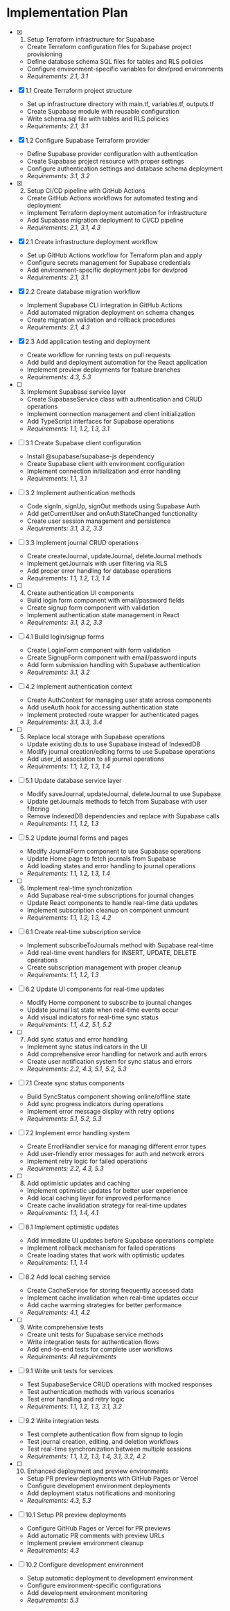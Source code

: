 # Implementation Plan

- [x] 1. Setup Terraform infrastructure for Supabase
  - Create Terraform configuration files for Supabase project provisioning
  - Define database schema SQL files for tables and RLS policies
  - Configure environment-specific variables for dev/prod environments
  - _Requirements: 2.1, 3.1_

- [x] 1.1 Create Terraform project structure
  - Set up infrastructure directory with main.tf, variables.tf, outputs.tf
  - Create Supabase module with reusable configuration
  - Write schema.sql file with tables and RLS policies
  - _Requirements: 2.1, 3.1_

- [x] 1.2 Configure Supabase Terraform provider
  - Define Supabase provider configuration with authentication
  - Create Supabase project resource with proper settings
  - Configure authentication settings and database schema deployment
  - _Requirements: 3.1, 3.2_

- [x] 2. Setup CI/CD pipeline with GitHub Actions
  - Create GitHub Actions workflows for automated testing and deployment
  - Implement Terraform deployment automation for infrastructure
  - Add Supabase migration deployment to CI/CD pipeline
  - _Requirements: 2.1, 3.1, 4.3_

- [x] 2.1 Create infrastructure deployment workflow
  - Set up GitHub Actions workflow for Terraform plan and apply
  - Configure secrets management for Supabase credentials
  - Add environment-specific deployment jobs for dev/prod
  - _Requirements: 2.1, 3.1_

- [x] 2.2 Create database migration workflow
  - Implement Supabase CLI integration in GitHub Actions
  - Add automated migration deployment on schema changes
  - Create migration validation and rollback procedures
  - _Requirements: 2.1, 4.3_

- [x] 2.3 Add application testing and deployment
  - Create workflow for running tests on pull requests
  - Add build and deployment automation for the React application
  - Implement preview deployments for feature branches
  - _Requirements: 4.3, 5.3_

- [ ] 3. Implement Supabase service layer
  - Create SupabaseService class with authentication and CRUD operations
  - Implement connection management and client initialization
  - Add TypeScript interfaces for Supabase operations
  - _Requirements: 1.1, 1.2, 1.3, 3.1_

- [ ] 3.1 Create Supabase client configuration
  - Install @supabase/supabase-js dependency
  - Create Supabase client with environment configuration
  - Implement connection initialization and error handling
  - _Requirements: 1.1, 3.1_

- [ ] 3.2 Implement authentication methods
  - Code signIn, signUp, signOut methods using Supabase Auth
  - Add getCurrentUser and onAuthStateChanged functionality
  - Create user session management and persistence
  - _Requirements: 3.1, 3.2, 3.3_

- [ ] 3.3 Implement journal CRUD operations
  - Create createJournal, updateJournal, deleteJournal methods
  - Implement getJournals with user filtering via RLS
  - Add proper error handling for database operations
  - _Requirements: 1.1, 1.2, 1.3, 1.4_

- [ ] 4. Create authentication UI components
  - Build login form component with email/password fields
  - Create signup form component with validation
  - Implement authentication state management in React
  - _Requirements: 3.1, 3.2, 3.3_

- [ ] 4.1 Build login/signup forms
  - Create LoginForm component with form validation
  - Create SignupForm component with email/password inputs
  - Add form submission handling with Supabase authentication
  - _Requirements: 3.1, 3.2_

- [ ] 4.2 Implement authentication context
  - Create AuthContext for managing user state across components
  - Add useAuth hook for accessing authentication state
  - Implement protected route wrapper for authenticated pages
  - _Requirements: 3.1, 3.3, 3.4_

- [ ] 5. Replace local storage with Supabase operations
  - Update existing db.ts to use Supabase instead of IndexedDB
  - Modify journal creation/editing forms to use Supabase operations
  - Add user_id association to all journal operations
  - _Requirements: 1.1, 1.2, 1.3, 1.4_

- [ ] 5.1 Update database service layer
  - Modify saveJournal, updateJournal, deleteJournal to use Supabase
  - Update getJournals methods to fetch from Supabase with user filtering
  - Remove IndexedDB dependencies and replace with Supabase calls
  - _Requirements: 1.1, 1.2, 1.3_

- [ ] 5.2 Update journal forms and pages
  - Modify JournalForm component to use Supabase operations
  - Update Home page to fetch journals from Supabase
  - Add loading states and error handling to journal operations
  - _Requirements: 1.1, 1.2, 1.3, 1.4_

- [ ] 6. Implement real-time synchronization
  - Add Supabase real-time subscriptions for journal changes
  - Update React components to handle real-time data updates
  - Implement subscription cleanup on component unmount
  - _Requirements: 1.1, 1.2, 1.3, 4.2_

- [ ] 6.1 Create real-time subscription service
  - Implement subscribeToJournals method with Supabase real-time
  - Add real-time event handlers for INSERT, UPDATE, DELETE operations
  - Create subscription management with proper cleanup
  - _Requirements: 1.1, 1.2, 1.3_

- [ ] 6.2 Update UI components for real-time updates
  - Modify Home component to subscribe to journal changes
  - Update journal list state when real-time events occur
  - Add visual indicators for real-time sync status
  - _Requirements: 1.1, 4.2, 5.1, 5.2_

- [ ] 7. Add sync status and error handling
  - Implement sync status indicators in the UI
  - Add comprehensive error handling for network and auth errors
  - Create user notification system for sync status and errors
  - _Requirements: 2.2, 4.3, 5.1, 5.2, 5.3_

- [ ] 7.1 Create sync status components
  - Build SyncStatus component showing online/offline state
  - Add sync progress indicators during operations
  - Implement error message display with retry options
  - _Requirements: 5.1, 5.2, 5.3_

- [ ] 7.2 Implement error handling system
  - Create ErrorHandler service for managing different error types
  - Add user-friendly error messages for auth and network errors
  - Implement retry logic for failed operations
  - _Requirements: 2.2, 4.3, 5.3_

- [ ] 8. Add optimistic updates and caching
  - Implement optimistic updates for better user experience
  - Add local caching layer for improved performance
  - Create cache invalidation strategy for real-time updates
  - _Requirements: 1.1, 1.4, 4.1_

- [ ] 8.1 Implement optimistic updates
  - Add immediate UI updates before Supabase operations complete
  - Implement rollback mechanism for failed operations
  - Create loading states that work with optimistic updates
  - _Requirements: 1.1, 1.4_

- [ ] 8.2 Add local caching service
  - Create CacheService for storing frequently accessed data
  - Implement cache invalidation when real-time updates occur
  - Add cache warming strategies for better performance
  - _Requirements: 4.1, 4.2_

- [ ] 9. Write comprehensive tests
  - Create unit tests for Supabase service methods
  - Write integration tests for authentication flows
  - Add end-to-end tests for complete user workflows
  - _Requirements: All requirements_

- [ ] 9.1 Write unit tests for services
  - Test SupabaseService CRUD operations with mocked responses
  - Test authentication methods with various scenarios
  - Test error handling and retry logic
  - _Requirements: 1.1, 1.2, 1.3, 3.1, 3.2_

- [ ] 9.2 Write integration tests
  - Test complete authentication flow from signup to login
  - Test journal creation, editing, and deletion workflows
  - Test real-time synchronization between multiple sessions
  - _Requirements: 1.1, 1.2, 1.3, 1.4, 3.1, 3.2, 4.2_

- [ ] 10. Enhanced deployment and preview environments
  - Setup PR preview deployments with GitHub Pages or Vercel
  - Configure development environment deployments
  - Add deployment status notifications and monitoring
  - _Requirements: 4.3, 5.3_

- [ ] 10.1 Setup PR preview deployments
  - Configure GitHub Pages or Vercel for PR previews
  - Add automatic PR comments with preview URLs
  - Implement preview environment cleanup
  - _Requirements: 4.3_

- [ ] 10.2 Configure development environment
  - Setup automatic deployment to development environment
  - Configure environment-specific configurations
  - Add development environment monitoring
  - _Requirements: 5.3_